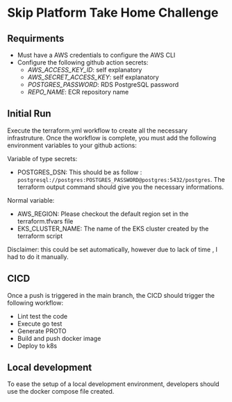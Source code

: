 # Skip Platform Take Home Challenge

## Requirments

- Must have a AWS credentials to configure the AWS CLI
- Configure the following github action secrets:
  - *AWS_ACCESS_KEY_ID*: self explanatory
  - *AWS_SECRET_ACCESS_KEY*: self explanatory
  - *POSTGRES_PASSWORD*: RDS PostgreSQL password
  - *REPO_NAME*: ECR repository name

## Initial Run

Execute the terraform.yml workflow to create all the necessary infrastruture. Once the workflow is complete, you must add the following environment variables to your github actions:

Variable of type secrets:

- POSTGRES_DSN: This should be as follow : `postgresql://postgres:POSTGRES_PASSWORD@postgres:5432/postgres`. The terraform output command should give you the necessary informations.
  
Normal variable:

- AWS_REGION: Please checkout the default region set in the terraform.tfvars file
- EKS_CLUSTER_NAME: The name of the EKS cluster created by the terraform script

Disclaimer: this could be set automatically, however due to lack of time , I had to do it manually.

## CICD

Once a push is triggered in the main branch, the CICD should trigger the following workflow:

- Lint test the code
- Execute go test
- Generate PROTO
- Build and push docker image
- Deploy to k8s

## Local development

To ease the setup of a local development environment, developers should use the docker compose file created.
